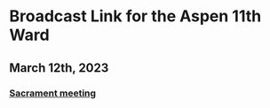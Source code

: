 # Broadcast Link for the Aspen 11th Ward

## March 12th, 2023
### [Sacrament meeting](https://www.youtube.com/watch?v=Y7OnrizfQC0)
